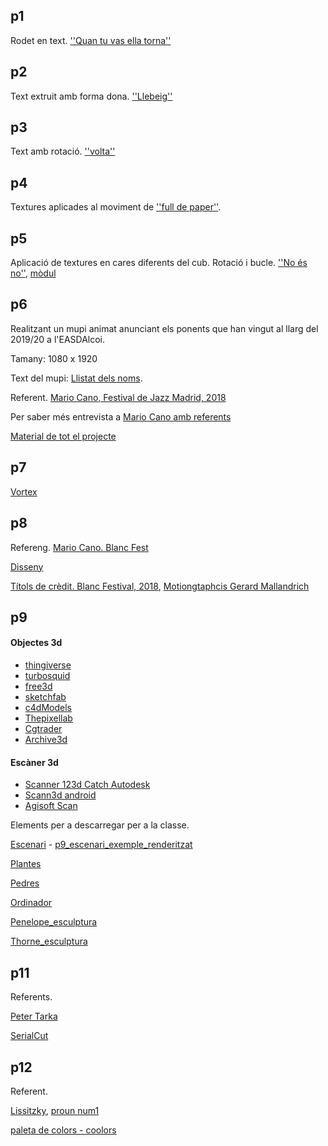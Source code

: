 ## p1

Rodet en text. [''Quan tu vas ella torna''](p1.gif)

## p2

Text extruit amb forma dona. [''Llebeig''](p2.gif)

## p3

Text amb rotació. [''volta''](p3.gif)

## p4

Textures aplicades al moviment de [''full de paper''](p4.gif).

## p5

Aplicació de textures en cares diferents del cub. Rotació i bucle. [''No és no''](p5.gif), [mòdul](p5_modul.gif)

## p6

Realitzant un mupi animat anunciant els ponents que han vingut al llarg del 2019/20 a l'EASDAlcoi.

Tamany: 1080 x 1920

Text del mupi: [Llistat dels noms](p6_txt.md).

Referent. [Mario Cano, Festival de Jazz Madrid, 2018](https://www.instagram.com/p/BpR1XPPFdwF/)

Per saber més entrevista a [Mario Cano amb referents](http://etsididesign.com/entrevista-mario-cano/)

[Material de tot el projecte](p6_dos.zip)

## p7

[Vortex](p7.gif)

## p8

Refereng. [Mario Cano. Blanc Fest](https://www.instagram.com/p/BwoQSmJo28B/)

[Disseny](p7_disseny.zip)

[Títols de crèdit. Blanc Festival, 2018](https://www.youtube.com/watch?v=468taZ3lIx4), [Motiongtaphcis Gerard Mallandrich](https://mallandrich.com/)

## p9

#### Objectes 3d
* [thingiverse](https://www.thingiverse.com/)
* [turbosquid](https://www.turbosquid.com/)
* [free3d](https://free3d.com/)
* [sketchfab](https://sketchfab.com/)
* [c4dModels](https://c4dsource.wordpress.com/category/c4d-models/)
* [Thepixellab](https://www.thepixellab.net/freebies/)
* [Cgtrader](https://www.cgtrader.com/)
* [Archive3d](https://archive3d.net)

#### Escàner 3d
* [Scanner 123d Catch Autodesk](https://www.autodesk.com/solutions/123d-apps)
* [Scann3d android](https://play.google.com/store/apps/details?id=com.smartmobilevision.scann3d&hl=es)
* [Agisoft Scan](https://www.agisoft.com/)

Elements per a descarregar per a la classe.

[Escenari](Escenari.c4d) - [p9_escenari_exemple_renderitzat](p9_escenari.jpg)

[Plantes](vegetable.zip)

[Pedres](pedres.zip)

[Ordinador](ordinador.zip)

[Penelope_esculptura](https://drive.google.com/file/d/1cTReK1PVxHmSPvkEofy7juAQLuu7d6Od/view?usp=sharing)

[Thorne_esculptura](https://drive.google.com/open?id=1cTReK1PVxHmSPvkEofy7juAQLuu7d6Od)


## p11

Referents. 

[Peter Tarka](https://www.petertarka.com/)

[SerialCut](https://serialcut.com/work/paraiso-ii/)


## p12

Referent.

[Lissitzky](https://monoskop.org/El_Lissitzky), [proun num1](https://monoskop.org/El_Lissitzky#mediaviewer/File:Lissitzky_El_Proun_1.jpg)

[paleta de colors - coolors](https://coolors.co/browser/latest/1)
